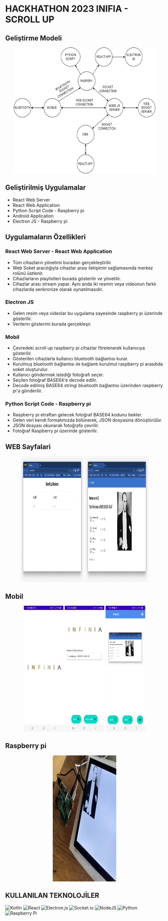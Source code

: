 # HACKHATHON 2023 INIFIA - SCROLL UP

## Geliştirme Modeli

<p align="center">
  <img  src="asset/snm.png" height = "400" width = "450"></img>
</p>

## Geliştirilmiş Uygulamalar
- React Web Server
- React Web Application
- Python Script Code - Raspberry pi
- Android Application
- Electron JS - Raspberry pi

## Uygulamaların Özellikleri

### React Web Server - React Web Application
- Tüm cihazların yönetimi buradan gerçekleştirilir.
- Web Soket aracılığıyla cihazlar arası iletişimin sağlamasında merkez rolünü üstlenir.
- Cihazlarların playlistleri burada gösterilir ve yönetilir.
- Cihazlar arası stream yapar. Aynı anda iki resmin veya videonun farklı cihazlarda senkronize olarak oynatılmasıdır.

### Electron JS
- Gelen resim veya videolar bu uygulama sayesinde raspberry pi üzerinde gösterilir.
- Verilerin gösterimi burada gerçekleşir.

### Mobil
- Çevredeki scroll up raspberry pi cihazlar fitrelenerek kullanıcıya gösterilir.
- Gösterilen cihazlarla kullanıcı bluetooth bağlantısı kurar.
- Kurulmuş bluetooth bağlantısı ıle bağlantı kurulmul raspberry pi arasıbda soket oluşturulur.
- Kullanıcı göndermek istediği fotoğrafı seçer.
- Seçilen fotoğraf BASE64'e decode edilir.
- Decode edilmiş BASE64 stringi bluetooth bağlantısı üzerinden raspberry pi'a gönderilir.

### Python Script Code - Raspberry pi
- Raspberry pi etraftan gelecek fotoğraf BASE64 kodunu bekler.
- Gelen veri kendi formatımızda bölünerek, JSON dosyasina dönüştürülür.
- JSON dosyası okunarak fotoğrafa çevrilir.
- Fotoğraf Raspberry pi üzerinde gösterilir.


## WEB Sayfalari

<p align="center">
  <img src="asset/web1.jpeg" height = "400" width = "40%"></img>
  <img src="asset/web2.jpeg" height = "400" width = "40%"></img>
</p>

## Mobil

<p align="center">
  <img src="asset/mobil1.jpeg" height = "400" width = "25%"></img>
  <img src="asset/web2 (2).jpeg" height = "400" width = "25%"></img>
  <img src="asset/mobil3.jpeg" height = "400" width = "25%"></img>
</p>

## Raspberry pi

<p align="center">
  <img src="asset/raspberry.jpeg" height = "400" width = "40%"></img>
</p>

## KULLANILAN TEKNOLOJİLER
<p align="center">
  
  ![Kotlin](https://img.shields.io/badge/kotlin-%237F52FF.svg?style=for-the-badge&logo=kotlin&logoColor=white)
  ![React](https://img.shields.io/badge/react-%2320232a.svg?style=for-the-badge&logo=react&logoColor=%2361DAFB)
  ![Electron.js](https://img.shields.io/badge/Electron-191970?style=for-the-badge&logo=Electron&logoColor=white)
  ![Socket.io](https://img.shields.io/badge/Socket.io-black?style=for-the-badge&logo=socket.io&badgeColor=010101)
  ![NodeJS](https://img.shields.io/badge/node.js-6DA55F?style=for-the-badge&logo=node.js&logoColor=white)
  ![Python](https://img.shields.io/badge/python-3670A0?style=for-the-badge&logo=python&logoColor=ffdd54)
  ![Raspberry Pi](https://img.shields.io/badge/-RaspberryPi-C51A4A?style=for-the-badge&logo=Raspberry-Pi)
  
  
</p>


